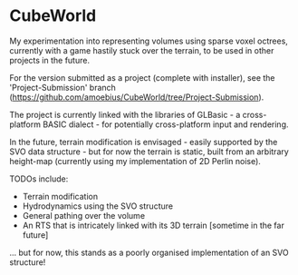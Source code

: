 CubeWorld
=========

My experimentation into representing volumes using sparse voxel octrees, currently with a game hastily stuck over the terrain, to be used in other projects in the future.

For the version submitted as a project (complete with installer), see the 'Project-Submission' branch (https://github.com/amoebius/CubeWorld/tree/Project-Submission).

The project is currently linked with the libraries of GLBasic - a cross-platform BASIC dialect - for potentially cross-platform input and rendering.

In the future, terrain modification is envisaged - easily supported by the SVO data structure - but for now the terrain is static, built from an arbitrary height-map (currently using my implementation of 2D Perlin noise).

TODOs include:
- Terrain modification
- Hydrodynamics using the SVO structure
- General pathing over the volume
- An RTS that is intricately linked with its 3D terrain [sometime in the far future]

... but for now, this stands as a poorly organised implementation of an SVO structure!